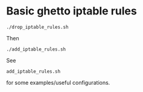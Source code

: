 # Basic ghetto iptable rules

    ./drop_iptable_rules.sh

Then

    ./add_iptable_rules.sh


See

    add_iptable_rules.sh

for some examples/useful configurations.
